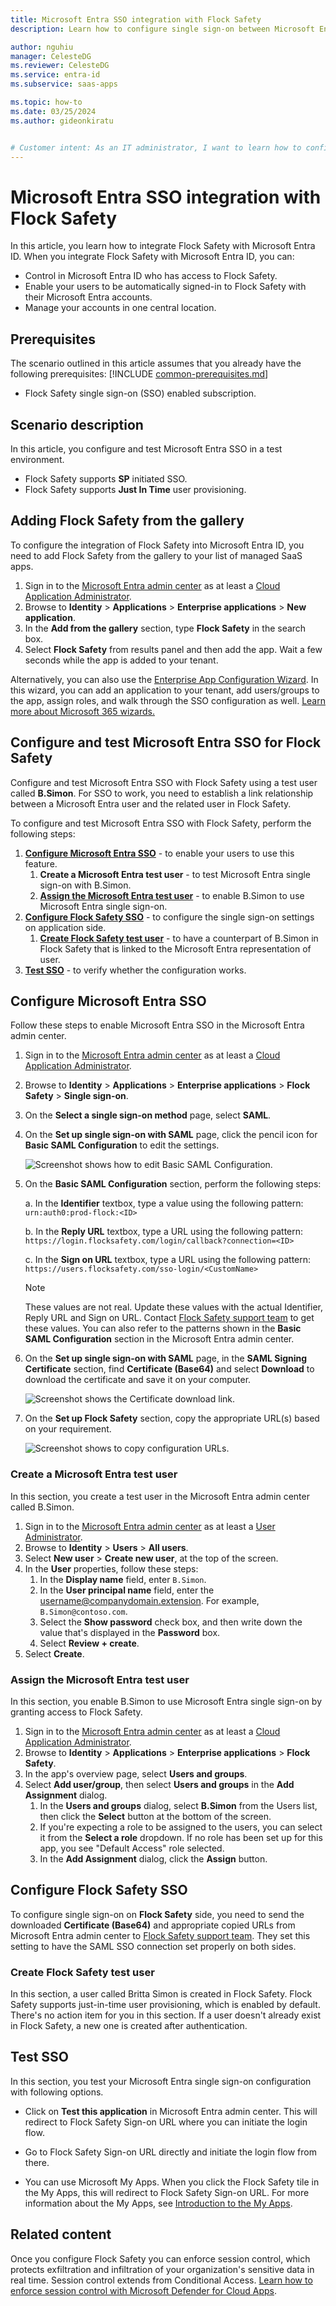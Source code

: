 ```yaml
---
title: Microsoft Entra SSO integration with Flock Safety
description: Learn how to configure single sign-on between Microsoft Entra ID and Flock Safety.

author: nguhiu
manager: CelesteDG
ms.reviewer: CelesteDG
ms.service: entra-id
ms.subservice: saas-apps

ms.topic: how-to
ms.date: 03/25/2024
ms.author: gideonkiratu


# Customer intent: As an IT administrator, I want to learn how to configure single sign-on between Microsoft Entra ID and Flock Safety so that I can control who has access to Flock Safety, enable automatic sign-in with Microsoft Entra accounts, and manage my accounts in one central location.
---
```


# Microsoft Entra SSO integration with Flock Safety

In this article,  you learn how to integrate Flock Safety with Microsoft Entra ID. When you integrate Flock Safety with Microsoft Entra ID, you can:

* Control in Microsoft Entra ID who has access to Flock Safety.
* Enable your users to be automatically signed-in to Flock Safety with their Microsoft Entra accounts.
* Manage your accounts in one central location.

## Prerequisites
The scenario outlined in this article assumes that you already have the following prerequisites:
[!INCLUDE [common-prerequisites.md](~/identity/saas-apps/includes/common-prerequisites.md)]
* Flock Safety single sign-on (SSO) enabled subscription.

## Scenario description

In this article,  you configure and test Microsoft Entra SSO in a test environment.

* Flock Safety supports **SP** initiated SSO.
* Flock Safety supports **Just In Time** user provisioning.

## Adding Flock Safety from the gallery

To configure the integration of Flock Safety into Microsoft Entra ID, you need to add Flock Safety from the gallery to your list of managed SaaS apps.

1. Sign in to the [Microsoft Entra admin center](https://entra.microsoft.com) as at least a [Cloud Application Administrator](~/identity/role-based-access-control/permissions-reference.md#cloud-application-administrator).
1. Browse to **Identity** > **Applications** > **Enterprise applications** > **New application**.
1. In the **Add from the gallery** section, type **Flock Safety** in the search box.
1. Select **Flock Safety** from results panel and then add the app. Wait a few seconds while the app is added to your tenant.

Alternatively, you can also use the [Enterprise App Configuration Wizard](https://portal.office.com/AdminPortal/home?Q=Docs#/azureadappintegration). In this wizard, you can add an application to your tenant, add users/groups to the app, assign roles, and walk through the SSO configuration as well. [Learn more about Microsoft 365 wizards.](/microsoft-365/admin/misc/azure-ad-setup-guides)

## Configure and test Microsoft Entra SSO for Flock Safety

Configure and test Microsoft Entra SSO with Flock Safety using a test user called **B.Simon**. For SSO to work, you need to establish a link relationship between a Microsoft Entra user and the related user in Flock Safety.

To configure and test Microsoft Entra SSO with Flock Safety, perform the following steps:

1. **[Configure Microsoft Entra SSO](#configure-microsoft-entra-sso)** - to enable your users to use this feature.
    1. **Create a Microsoft Entra test user** - to test Microsoft Entra single sign-on with B.Simon.
    1. **[Assign the Microsoft Entra test user](#assign-the-microsoft-entra-id-test-user)** - to enable B.Simon to use Microsoft Entra single sign-on.
1. **[Configure Flock Safety SSO](#configure-flock-safety-sso)** - to configure the single sign-on settings on application side.
    1. **[Create Flock Safety test user](#create-flock-safety-test-user)** - to have a counterpart of B.Simon in Flock Safety that is linked to the Microsoft Entra representation of user.
1. **[Test SSO](#test-sso)** - to verify whether the configuration works.

## Configure Microsoft Entra SSO

Follow these steps to enable Microsoft Entra SSO in the Microsoft Entra admin center.

1. Sign in to the [Microsoft Entra admin center](https://entra.microsoft.com) as at least a [Cloud Application Administrator](~/identity/role-based-access-control/permissions-reference.md#cloud-application-administrator).
1. Browse to **Identity** > **Applications** > **Enterprise applications** > **Flock Safety** > **Single sign-on**.
1. On the **Select a single sign-on method** page, select **SAML**.
1. On the **Set up single sign-on with SAML** page, click the pencil icon for **Basic SAML Configuration** to edit the settings.

   ![Screenshot shows how to edit Basic SAML Configuration.](common/edit-urls.png "Basic Configuration")

1. On the **Basic SAML Configuration** section, perform the following steps:

    a. In the **Identifier** textbox, type a value using the following pattern:
    `urn:auth0:prod-flock:<ID>`

    b. In the **Reply URL** textbox, type a URL using the following pattern:
    `https://login.flocksafety.com/login/callback?connection=<ID>`

    c. In the **Sign on URL** textbox, type a URL using the following pattern:
    `https://users.flocksafety.com/sso-login/<CustomName>`

    > [!NOTE]
    > These values are not real. Update these values with the actual Identifier, Reply URL and Sign on URL. Contact [Flock Safety support team](mailto:support@flocksafety.com) to get these values. You can also refer to the patterns shown in the **Basic SAML Configuration** section in the Microsoft Entra admin center.

1. On the **Set up single sign-on with SAML** page, in the **SAML Signing Certificate** section, find **Certificate (Base64)** and select **Download** to download the certificate and save it on your computer.

	![Screenshot shows the Certificate download link.](common/certificatebase64.png "Certificate")

1. On the **Set up Flock Safety** section, copy the appropriate URL(s) based on your requirement.

	![Screenshot shows to copy configuration URLs.](common/copy-configuration-urls.png "Metadata")

<a name='create-a-microsoft-entra-id-test-user'></a>

### Create a Microsoft Entra test user

In this section, you create a test user in the Microsoft Entra admin center called B.Simon.

1. Sign in to the [Microsoft Entra admin center](https://entra.microsoft.com) as at least a [User Administrator](~/identity/role-based-access-control/permissions-reference.md#user-administrator).
1. Browse to **Identity** > **Users** > **All users**.
1. Select **New user** > **Create new user**, at the top of the screen.
1. In the **User** properties, follow these steps:
   1. In the **Display name** field, enter `B.Simon`.  
   1. In the **User principal name** field, enter the username@companydomain.extension. For example, `B.Simon@contoso.com`.
   1. Select the **Show password** check box, and then write down the value that's displayed in the **Password** box.
   1. Select **Review + create**.
1. Select **Create**.

<a name='assign-the-microsoft-entra-id-test-user'></a>

### Assign the Microsoft Entra test user

In this section, you enable B.Simon to use Microsoft Entra single sign-on by granting access to Flock Safety.

1. Sign in to the [Microsoft Entra admin center](https://entra.microsoft.com) as at least a [Cloud Application Administrator](~/identity/role-based-access-control/permissions-reference.md#cloud-application-administrator).
1. Browse to **Identity** > **Applications** > **Enterprise applications** > **Flock Safety**.
1. In the app's overview page, select **Users and groups**.
1. Select **Add user/group**, then select **Users and groups** in the **Add Assignment** dialog.
   1. In the **Users and groups** dialog, select **B.Simon** from the Users list, then click the **Select** button at the bottom of the screen.
   1. If you're expecting a role to be assigned to the users, you can select it from the **Select a role** dropdown. If no role has been set up for this app, you see "Default Access" role selected.
   1. In the **Add Assignment** dialog, click the **Assign** button.

## Configure Flock Safety SSO

To configure single sign-on on **Flock Safety** side, you need to send the downloaded **Certificate (Base64)** and appropriate copied URLs from Microsoft Entra admin center to [Flock Safety support team](mailto:support@flocksafety.com). They set this setting to have the SAML SSO connection set properly on both sides.

### Create Flock Safety test user

In this section, a user called Britta Simon is created in Flock Safety. Flock Safety supports just-in-time user provisioning, which is enabled by default. There's no action item for you in this section. If a user doesn't already exist in Flock Safety, a new one is created after authentication.

## Test SSO 

In this section, you test your Microsoft Entra single sign-on configuration with following options.
 
* Click on **Test this application** in Microsoft Entra admin center. This will redirect to Flock Safety Sign-on URL where you can initiate the login flow.
 
* Go to Flock Safety Sign-on URL directly and initiate the login flow from there.
 
* You can use Microsoft My Apps. When you click the Flock Safety tile in the My Apps, this will redirect to Flock Safety Sign-on URL. For more information about the My Apps, see [Introduction to the My Apps](https://support.microsoft.com/account-billing/sign-in-and-start-apps-from-the-my-apps-portal-2f3b1bae-0e5a-4a86-a33e-876fbd2a4510).

## Related content

Once you configure Flock Safety you can enforce session control, which protects exfiltration and infiltration of your organization's sensitive data in real time. Session control extends from Conditional Access. [Learn how to enforce session control with Microsoft Defender for Cloud Apps](/cloud-app-security/proxy-deployment-any-app).
